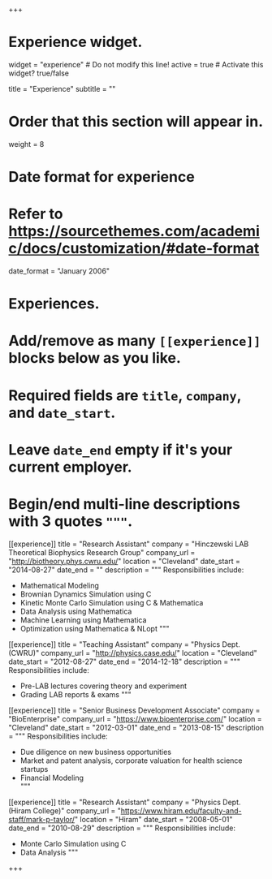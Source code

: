 +++
# Experience widget.
widget = "experience"  # Do not modify this line!
active = true  # Activate this widget? true/false

title = "Experience"
subtitle = ""

# Order that this section will appear in.
weight = 8

# Date format for experience
#   Refer to https://sourcethemes.com/academic/docs/customization/#date-format
date_format = "January 2006"

# Experiences.
#   Add/remove as many `[[experience]]` blocks below as you like.
#   Required fields are `title`, `company`, and `date_start`.
#   Leave `date_end` empty if it's your current employer.
#   Begin/end multi-line descriptions with 3 quotes `"""`.
[[experience]]
  title = "Research Assistant"
  company = "Hinczewski LAB Theoretical Biophysics Research Group"
  company_url = "http://biotheory.phys.cwru.edu/"
  location = "Cleveland"
  date_start = "2014-08-27"
  date_end = ""
  description = """
  Responsibilities include:

  * Mathematical Modeling
  * Brownian Dynamics Simulation using C
  * Kinetic Monte Carlo Simulation using C & Mathematica
  * Data Analysis using Mathematica
  * Machine Learning using Mathematica
  * Optimization using Mathematica & NLopt
  """

[[experience]]
  title = "Teaching Assistant"
  company = "Physics Dept. (CWRU)"
  company_url = "http://physics.case.edu/"
  location = "Cleveland"
  date_start = "2012-08-27"
  date_end = "2014-12-18"
  description = """
  Responsibilities include:

  * Pre-LAB lectures covering theory and experiment
  * Grading LAB reports & exams
  """

[[experience]]
  title = "Senior Business Development Associate"
  company = "BioEnterprise"
  company_url = "https://www.bioenterprise.com/"
  location = "Cleveland"
  date_start = "2012-03-01"
  date_end = "2013-08-15"
  description = """
  Responsibilities include:

  * Due diligence on new business opportunities
  * Market and patent analysis, corporate valuation for health science startups
  * Financial Modeling  
  """

[[experience]]
  title = "Research Assistant"
  company = "Physics Dept. (Hiram College)"
  company_url = "https://www.hiram.edu/faculty-and-staff/mark-p-taylor/"
  location = "Hiram"
  date_start = "2008-05-01"
  date_end = "2010-08-29"
  description = """
  Responsibilities include:

  * Monte Carlo Simulation using C
  * Data Analysis
    """

+++

